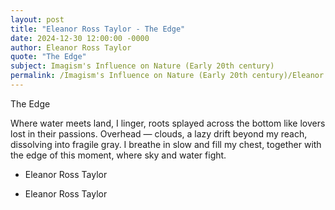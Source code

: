 ```yaml
---
layout: post
title: "Eleanor Ross Taylor - The Edge"
date: 2024-12-30 12:00:00 -0000
author: Eleanor Ross Taylor
quote: "The Edge"
subject: Imagism's Influence on Nature (Early 20th century)
permalink: /Imagism's Influence on Nature (Early 20th century)/Eleanor Ross Taylor/Eleanor Ross Taylor - The Edge
---
```


The Edge

Where water meets land, I linger,
roots splayed across the bottom
like lovers lost in their
passions. Overhead — clouds,
a lazy drift beyond my reach,
dissolving into fragile gray.
I breathe in slow and fill my chest,
together with the edge of this
moment, where sky and water fight.

                                        
                                        
- Eleanor Ross Taylor

- Eleanor Ross Taylor

